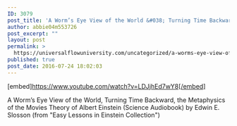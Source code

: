 ```yaml
---
ID: 3079
post_title: 'A Worm’s Eye View of the World &#038; Turning Time Backward Theory of Einstein (Science Audiobook)'
author: abbie04m553726
post_excerpt: ""
layout: post
permalink: >
  https://universalflowuniversity.com/uncategorized/a-worms-eye-view-of-the-world-turning-time-backward-theory-of-einstein-science-audiobook/
published: true
post_date: 2016-07-24 18:02:03
---
```

[embed]https://www.youtube.com/watch?v=LDJjhEd7wY8[/embed]<br>
<p>A Worm’s Eye View of the World, Turning Time Backward, the Metaphysics of the Movies Theory of Albert Einstein (Science Audiobook) by Edwin E. Slosson (from "Easy Lessons in Einstein Collection")</p>